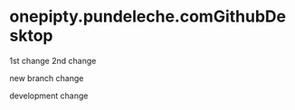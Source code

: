 # onepipty.pundeleche.comGithubDesktop

1st change
2nd change

new branch change

development change